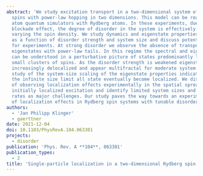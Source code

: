 ```yaml
---
abstract: 'We study excitation transport in a two-dimensional system of randomly assembled
  spins with power-law hopping in two dimensions. This model can be realized in cold
  atom quantum simulators with Rydberg atoms. In these experiments, due to the Rydberg
  blockade effect, the degree of disorder in the system is effectively tunable by
  varying the spin density. We study dynamics and eigenstate properties of the model
  as a function of disorder strength and system size and discuss potential limitations
  for experiments. At strong disorder we observe the absence of transport due to localized
  eigenstates with power-law tails. In this regime the spectral and eigenstate properties
  can be understood in a perturbative picture of states predominantly localized on
  small clusters of spins. As the disorder strength is weakened eigenstates become
  increasingly delocalized and appear multifractal for moderate system sizes. A detailed
  study of the system-size scaling of the eigenstate properties indicates that in
  the infinite size limit all state eventually become localized. We discuss the feasibility
  of observing localization effects experimentally in the spatial spreading of an
  initially localized excitation and identify limited system sizes and finite decoherence
  rates as major challenges. Our study paves the way towards an experimental observation
  of localization effects in Rydberg spin systems with tunable disorder. '
authors:
  - 'Jan Philipp Klinger'
  - gaerttner
date: 2021-12-04
doi: 10.1103/PhysRevA.104.063301
projects:
  - disorder
publication: 'Phys. Rev. A **104**, 063301'
publication_types:
  - 2
title: 'Single-particle localization in a two-dimensional Rydberg spin system'
---
```

